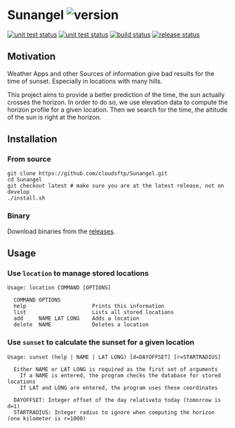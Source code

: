 # Sunangel ![version](https://img.shields.io/badge/v0.1.0-blue.svg)

[![unit test status](https://github.com/SunAngel-Project/SunangelCLI/actions/workflows/core_unit_tests.yaml/badge.svg?branch=develop)](https://github.com/SunAngel-Project/SunangelCLI/actions/workflows/core_unit_tests.yaml)
[![unit test status](https://github.com/SunAngel-Project/SunangelCLI/actions/workflows/cli_unit_tests.yaml/badge.svg?branch=develop)](https://github.com/SunAngel-Project/SunangelCLI/actions/workflows/cli_unit_tests.yaml)
[![build status](https://github.com/SunAngel-Project/SunangelCLI/actions/workflows/build.yaml/badge.svg?branch=develop)](https://github.com/SunAngel-Project/SunangelCLI/actions/workflows/build.yaml)
[![release status](https://github.com/SunAngel-Project/SunangelCLI/actions/workflows/release.yaml/badge.svg)](https://github.com/SunAngel-Project/SunangelCLI/actions/workflows/release.yaml)

## Motivation

Weather Apps and other Sources of information give bad results for the time of sunset.
Especially in locations with many hills.

This project aims to provide a better prediction of the time, the sun actually crosses the horizon.
In order to do so, we use elevation data to compute the horizon profile for a given location.
Then we search for the time, the altitude of the sun is right at the horizon.

## Installation

### From source

```
git clone https://github.com/cloudsftp/Sunangel.git
cd Sunangel
git checkout latest # make sure you are at the latest release, not on develop
./install.sh
```

### Binary

Download binaries from the [releases](https://github.com/cloudsftp/Sunangel/releases).

## Usage

### Use `location` to manage stored locations

```
Usage: location COMMAND [OPTIONS]

  COMMAND OPTIONS
  help                     Prints this information
  list                     Lists all stored locations
  add     NAME LAT LONG    Adds a location
  delete  NAME             Deletes a location
```

### Use `sunset` to calculate the sunset for a given location

```
Usage: sunset (help | NAME | LAT LONG) [d=DAYOFFSET] [r=STARTRADIUS]

  Either NAME or LAT LONG is required as the first set of arguments
    If a NAME is entered, the program checks the database for stored locations
    If LAT and LONG are entered, the program uses these coordinates

  DAYOFFSET: Integer offset of the day relativeto today (tomorrow is d=1)
  STARTRADIUS: Integer radius to ignore when computing the horizon (one kilometer is r=1000)
```
